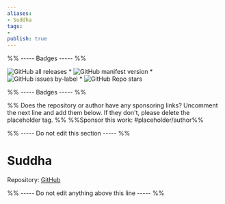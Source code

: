 ```yaml
---
aliases:
- Suddha
tags: 
- 
publish: true
---
```


%% ----- Badges ----- %%

![GitHub all releases](https://img.shields.io/github/downloads/dxcore35/Suddha-theme/total?color=573E7A&logo=github&style=for-the-badge) * ![GitHub manifest version](https://img.shields.io/github/manifest-json/v/dxcore35/Suddha-theme?color=573E7A&logo=github&style=for-the-badge) * ![GitHub issues by-label](https://img.shields.io/github/issues/dxcore35/Suddha-theme/help%20wanted?color=573E7A&logo=github&style=for-the-badge) * ![GitHub Repo stars](https://img.shields.io/github/stars/dxcore35/Suddha-theme?color=573E7A&logo=github&style=for-the-badge)

%% ----- Badges ----- %%

%% Does the repository or author have any sponsoring links? Uncomment the next line and add them below. If they don't, please delete the placeholder tag. %%
%%Sponsor this work: #placeholder/author%%

%% ----- Do not edit this section ----- %%

# Suddha

Repository: [GitHub](https://github.com/dxcore35/Suddha-theme)



%% ----- Do not edit anything above this line ----- %% 

